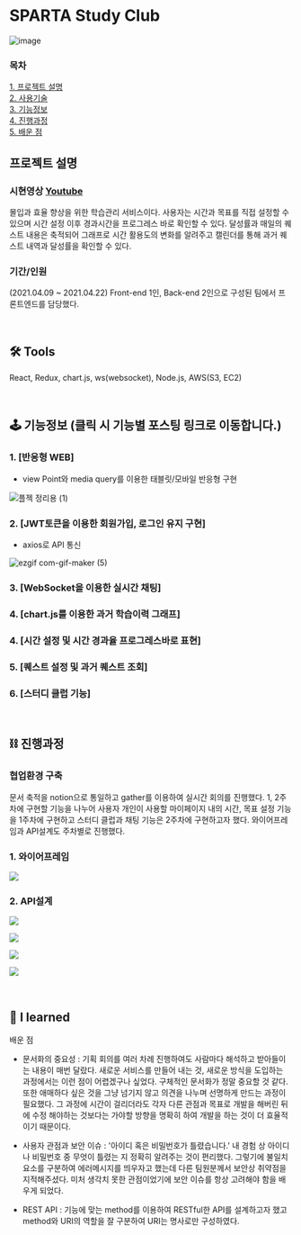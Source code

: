 

# SPARTA Study Club

![image](https://user-images.githubusercontent.com/68773118/115997016-84120280-a61c-11eb-9328-1262936e29a0.png)

### 목차
[1. 프로젝트 설명 ](#프로젝트-설명)<br/>
[2. 사용기술 ](#tools)<br/>
[3. 기능정보 ](#-기능정보-클릭-시-기능별-포스팅-링크로-이동합니다)<br/>
[4. 진행과정 ](#진행과정)<br/>
[5. 배운 점 ](#-i-learned)<br/>


## 프로젝트 설명 

### 시현영상 [Youtube](https://www.youtube.com/watch?v=PO9PinZHFJs&t=4s)

몰입과 효율 향상을 위한 학습관리 서비스이다. 
사용자는 시간과 목표를 직접 설정할 수 있으며 시간 설정 이후 경과시간을 프로그레스 바로 확인할 수 있다. 달성률과 매일의 퀘스트 내용은 축적되어 그래프로 시간 활용도의 변화를 알려주고 캘린더를 통해 과거 퀘스트 내역과 달성률을 확인할 수 있다.

### 기간/인원
(2021.04.09 ~ 2021.04.22) 
Front-end 1인, Back-end 2인으로 구성된 팀에서 프론트엔드를 담당했다. 


<br/>



## 🛠 Tools
React, Redux,
chart.js, ws(websocket),
Node.js, AWS(S3, EC2)

<br/>

## 🕹 기능정보 (클릭 시 기능별 포스팅 링크로 이동합니다.)
### 1. [반응형 WEB]
- view Point와 media query를 이용한 태블릿/모바일 반응형 구현

![플젝 정리용 (1)](https://user-images.githubusercontent.com/68773118/115997774-58444c00-a61f-11eb-95cc-76e29ebb12e6.gif)

### 2. [JWT토큰을 이용한 회원가입, 로그인 유지 구현]
- axios로 API 통신

![ezgif com-gif-maker (5)](https://user-images.githubusercontent.com/68773118/115998188-08ff1b00-a621-11eb-8506-e41e7b9d7806.gif)

### 3. [WebSocket을 이용한 실시간 채팅]

### 4. [chart.js를 이용한 과거 학습이력 그래프]

### 4. [시간 설정 및 시간 경과율 프로그레스바로 표현]

### 5. [퀘스트 설정 및 과거 퀘스트 조회]

### 6. [스터디 클럽 기능]

<br/>

## ⛓ 진행과정
### 협업환경 구축
문서 축적을 notion으로 통일하고 gather를 이용하여 실시간 회의를 진행했다.
1, 2주차에 구현할 기능을 나누어 사용자 개인이 사용할 마이페이지 내의 시간, 목표 설정 기능을 1주차에 구현하고 스터디 클럽과 채팅 기능은 2주차에 구현하고자 했다.
와이어프레임과 API설계도 주차별로 진행했다.
### 1. 와이어프레임
![](https://images.velog.io/images/mygomi/post/1f2283ea-1278-42db-9ae6-bf5e4a0f43b4/%ED%94%8C%EC%A0%9D%20%EC%A0%95%EB%A6%AC%EC%9A%A9%20(1).png)
### 2. API설계
![](https://images.velog.io/images/mygomi/post/b30e21fb-aaee-4f37-930d-fe525ccd5636/image.png)

![](https://images.velog.io/images/mygomi/post/6a1f83b0-eb9f-4402-89de-9ab41fa92d7b/image.png)

![](https://images.velog.io/images/mygomi/post/cbe08cfd-b755-4c5f-a65f-06bcf86c157f/image.png)

![](https://images.velog.io/images/mygomi/post/3157eb4e-74c6-4330-9c34-d0aa1f06bd97/image.png)

<br/>

## 🔎 I learned 
배운 점

- 문서화의 중요성 : 기획 회의를 여러 차례 진행하여도 사람마다 해석하고 받아들이는 내용이 매번 달랐다. 새로운 서비스를 만들어 내는 것, 새로운 방식을 도입하는 과정에서는 이런 점이 어렵겠구나 싶었다. 구체적인 문서화가 정말 중요할 것 같다.
또한 애매하다 싶은 것을 그냥 넘기지 않고 의견을 나누며 선명하게 만드는 과정이 필요했다. 그 과정에 시간이 걸리더라도 각자 다른 관점과 목표로 개발을 해버린 뒤에 수정 해야하는 것보다는 가야할 방향을 명확히 하여 개발을 하는 것이 더 효율적이기 때문이다.

- 사용자 관점과 보안 이슈 : '아이디 혹은 비밀번호가 틀렸습니다.' 내 경험 상 아이디나 비밀번호 중 무엇이 틀렸는 지 정확히 알려주는 것이 편리했다. 그렇기에 불일치 요소를 구분하여 에러메시지를 띄우자고 했는데 다른 팀원분께서 보안상 취약점을 지적해주셨다. 미처 생각치 못한 관점이었기에 보안 이슈를 항상 고려해야 함을 배우게 되었다.

- REST API : 기능에 맞는 method를 이용하여 RESTful한 API를 설계하고자 했고 method와 URI의 역할을 잘 구분하여 URI는 명사로만 구성하였다. 
